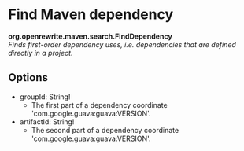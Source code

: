 # Find Maven dependency

**org.openrewrite.maven.search.FindDependency**  
_Finds first-order dependency uses, i.e. dependencies that are defined directly in a project._

## Options

* groupId: String!
  * The first part of a dependency coordinate 'com.google.guava:guava:VERSION'.
* artifactId: String!
  * The second part of a dependency coordinate 'com.google.guava:guava:VERSION'.


